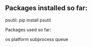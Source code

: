 Packages installed so far:
-

psutil: pip install psutil


Packages used so far:

os
platform
subprocess
queue
